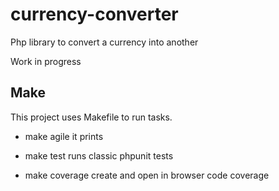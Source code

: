 # currency-converter

Php library to convert a currency into another

Work in progress

## Make

This project uses Makefile to run tasks.

 - make agile
   it prints

 - make test
   runs classic phpunit tests

 - make coverage
   create and open in browser code coverage
